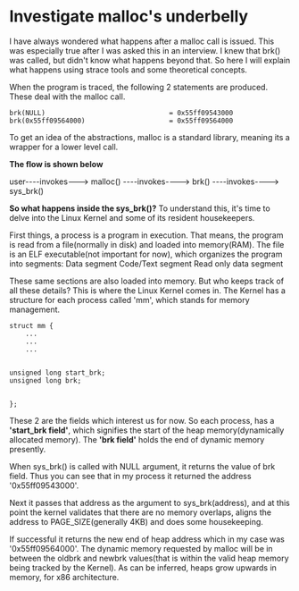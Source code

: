 # Investigate malloc's underbelly

I have always wondered what happens after a malloc call is issued. This was especially true after I was asked this in an interview. I knew that brk() was called, but didn't know what happens beyond that.
So here I will explain what happens using strace tools and some theoretical concepts.

When the program is traced, the following 2 statements are produced. These deal with the malloc call. 

    brk(NULL)                               = 0x55ff09543000
    brk(0x55ff09564000)                     = 0x55ff09564000

To get an idea of the abstractions, malloc is a standard library, meaning its a wrapper for a lower level call.

**The flow is shown below**

user----invokes---\> malloc() ----invokes----\> brk() ----invokes----\> sys\_brk()

**So what happens inside the sys\_brk()?** To understand this, it's time to delve into the Linux Kernel and some of its resident housekeepers.

First things, a process is a program in execution. That means, the program is read from a file(normally in disk) and loaded into memory(RAM). 
The file is an ELF executable(not important for now), which organizes the program into segments:
Data segment
Code/Text segment
Read only data segment

These same sections are also loaded into memory. But who keeps track of all these details? This is where the Linux Kernel comes in.
The Kernel has a structure for each process called 'mm', which stands for memory management.

    struct mm {
        ...
        ...
        ...


    unsigned long start_brk;
    unsigned long brk;


    };

These 2 are the fields which interest us for now.
So each process, has a **'start\_brk field'**, which signifies the start of the heap memory(dynamically allocated memory). 
The **'brk field'** holds the end of dynamic memory presently. 

When sys\_brk() is called with NULL argument, it returns the value of brk field. Thus you can see that in my process it returned the address '0x55ff09543000'. 

Next it passes that address as the argument to sys\_brk(address), and at this point the kernel validates that there are no memory overlaps, aligns the address to PAGE\_SIZE(generally 4KB) and does some housekeeping.

If successful it returns the new end of heap address which in my case was '0x55ff09564000'. The dynamic memory requested by malloc will be in between the oldbrk and newbrk values(that is within the valid heap memory being tracked by the Kernel). As can be inferred, heaps grow upwards in memory, for x86 architecture. 

